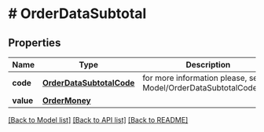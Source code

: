 # # OrderDataSubtotal


## Properties 


Name | Type | Description | Notes
------------ | ------------- | ------------- | -------------
**code**| [**OrderDataSubtotalCode**](OrderDataSubtotalCode.md) |  for more information please, see Model/OrderDataSubtotalCode.php  | [optional] [default to OrderDataSubtotalCode.UNKNOWN]
**value**| [**OrderMoney**](OrderMoney.md) |   | [optional]


[[Back to Model list]](../../README.md#models) [[Back to API list]](../../README.md#endpoints) [[Back to README]](../../README.md)

